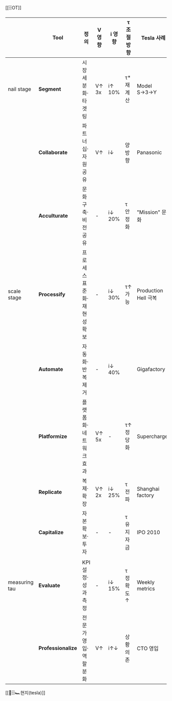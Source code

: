 [[🗄️OT]]


|               | Tool                | 정의              | V 영향  | i 영향   | τ 조절 방향 | Tesla 사례           | Betterplace |
| ------------- | ------------------- | --------------- | ----- | ------ | ------- | ------------------ | ----------- |
| nail stage    | **Segment**         | 시장 세분화·타겟팅      | V↑ 3x | i↑ 10% | τ* 재계산  | Model S→3→Y        |             |
|               | **Collaborate**     | 파트너십·자원공유       | V↑    | i↓     | 양방향     | Panasonic          |             |
|               | **Acculturate**     | 문화 구축·비전 공유     | -     | i↓ 20% | τ 안정화   | "Mission" 문화       |             |
| scale stage   | **Processify**      | 프로세스 표준화·재현성 확보 | -     | i↓ 30% | τ↑ 가능   | Production Hell 극복 |             |
|               | **Automate**        | 자동화·반복제거        | -     | i↓ 40% |         | Gigafactory        |             |
|               | **Platformize**     | 플랫폼화·네트워크효과     | V↑ 5x | -      | τ↑ 정당화  | Supercharger       |             |
|               | **Replicate**       | 복제·확장           | V↑ 2x | i↓ 25% | τ 전파    | Shanghai factory   |             |
|               | **Capitalize**      | 자본 확보·투자        | -     | -      | τ 유지자금  | IPO 2010           |             |
|               |                     |                 |       |        |         |                    |             |
| measuring tau | **Evaluate**        | KPI 설정·성과측정     | -     | i↓ 15% | τ 정확도↑  | Weekly metrics     |             |
|               | **Professionalize** | 전문가 영입·역할 분화    | V↑    | i↑↓    | 상황의존    | CTO 영입             |             |

[[🐙🗄️🏎️현지(tesla)]]
